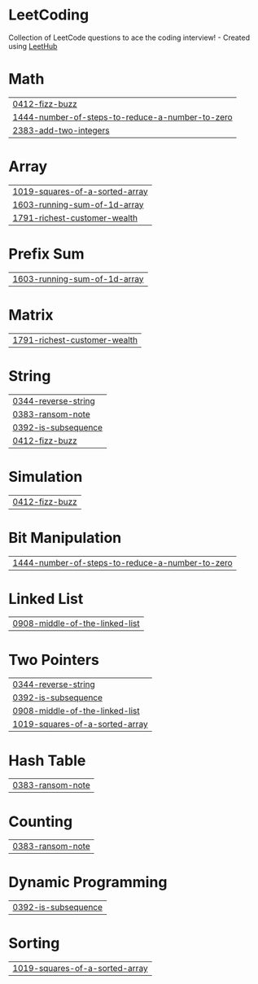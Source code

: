 # LeetCoding
Collection of LeetCode questions to ace the coding interview! - Created using [LeetHub](https://github.com/QasimWani/LeetHub)


# Math
|  |
| ------- |
| [0412-fizz-buzz](https://github.com/tabbykatz/LeetCoding-Python/tree/master/0412-fizz-buzz) |
| [1444-number-of-steps-to-reduce-a-number-to-zero](https://github.com/tabbykatz/LeetCoding-Python/tree/master/1444-number-of-steps-to-reduce-a-number-to-zero) |
| [2383-add-two-integers](https://github.com/tabbykatz/LeetCoding-Python/tree/master/2383-add-two-integers) |
# Array
|  |
| ------- |
| [1019-squares-of-a-sorted-array](https://github.com/tabbykatz/LeetCoding-Python/tree/master/1019-squares-of-a-sorted-array) |
| [1603-running-sum-of-1d-array](https://github.com/tabbykatz/LeetCoding-Python/tree/master/1603-running-sum-of-1d-array) |
| [1791-richest-customer-wealth](https://github.com/tabbykatz/LeetCoding-Python/tree/master/1791-richest-customer-wealth) |
# Prefix Sum
|  |
| ------- |
| [1603-running-sum-of-1d-array](https://github.com/tabbykatz/LeetCoding-Python/tree/master/1603-running-sum-of-1d-array) |
# Matrix
|  |
| ------- |
| [1791-richest-customer-wealth](https://github.com/tabbykatz/LeetCoding-Python/tree/master/1791-richest-customer-wealth) |
# String
|  |
| ------- |
| [0344-reverse-string](https://github.com/tabbykatz/LeetCoding-Python/tree/master/0344-reverse-string) |
| [0383-ransom-note](https://github.com/tabbykatz/LeetCoding-Python/tree/master/0383-ransom-note) |
| [0392-is-subsequence](https://github.com/tabbykatz/LeetCoding-Python/tree/master/0392-is-subsequence) |
| [0412-fizz-buzz](https://github.com/tabbykatz/LeetCoding-Python/tree/master/0412-fizz-buzz) |
# Simulation
|  |
| ------- |
| [0412-fizz-buzz](https://github.com/tabbykatz/LeetCoding-Python/tree/master/0412-fizz-buzz) |
# Bit Manipulation
|  |
| ------- |
| [1444-number-of-steps-to-reduce-a-number-to-zero](https://github.com/tabbykatz/LeetCoding-Python/tree/master/1444-number-of-steps-to-reduce-a-number-to-zero) |
# Linked List
|  |
| ------- |
| [0908-middle-of-the-linked-list](https://github.com/tabbykatz/LeetCoding-Python/tree/master/0908-middle-of-the-linked-list) |
# Two Pointers
|  |
| ------- |
| [0344-reverse-string](https://github.com/tabbykatz/LeetCoding-Python/tree/master/0344-reverse-string) |
| [0392-is-subsequence](https://github.com/tabbykatz/LeetCoding-Python/tree/master/0392-is-subsequence) |
| [0908-middle-of-the-linked-list](https://github.com/tabbykatz/LeetCoding-Python/tree/master/0908-middle-of-the-linked-list) |
| [1019-squares-of-a-sorted-array](https://github.com/tabbykatz/LeetCoding-Python/tree/master/1019-squares-of-a-sorted-array) |
# Hash Table
|  |
| ------- |
| [0383-ransom-note](https://github.com/tabbykatz/LeetCoding-Python/tree/master/0383-ransom-note) |
# Counting
|  |
| ------- |
| [0383-ransom-note](https://github.com/tabbykatz/LeetCoding-Python/tree/master/0383-ransom-note) |
# Dynamic Programming
|  |
| ------- |
| [0392-is-subsequence](https://github.com/tabbykatz/LeetCoding-Python/tree/master/0392-is-subsequence) |
# Sorting
|  |
| ------- |
| [1019-squares-of-a-sorted-array](https://github.com/tabbykatz/LeetCoding-Python/tree/master/1019-squares-of-a-sorted-array) |